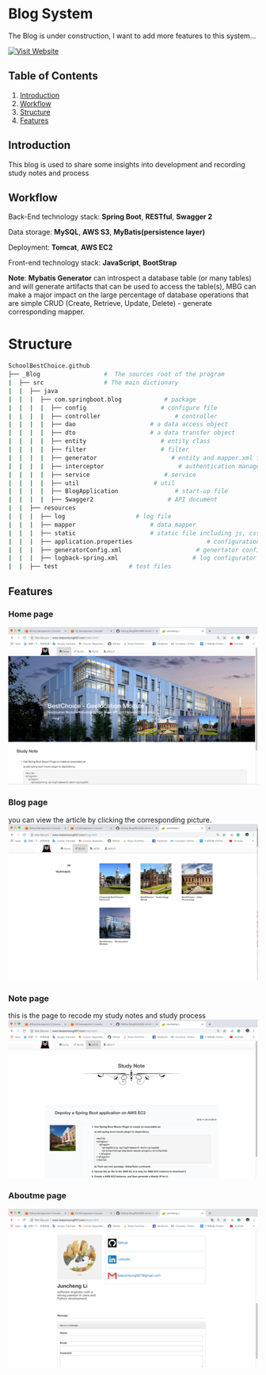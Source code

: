 # Blog System
The Blog is under construction, I want to add more features to this system...

[![Visit Website](https://img.shields.io/badge/website-visit-blue.svg)](www.leejoonsung007.com) 

## Table of Contents
1. [Introduction](https://github.com/leejoonsung007/School/#introdution)
2. [Workflow](https://github.com/leejoonsung007/School/#workflow)
3. [Structure](https://github.com/leejoonsung007/School/#structure)
4. [Features](https://github.com/leejoonsung007/School/#features)

## Introduction

This blog is used to share some insights into development and recording study notes and process

## Workflow
Back-End technology stack: **Spring Boot**, **RESTful**, **Swagger 2**

Data storage: **MySQL**, **AWS S3**, **MyBatis(persistence layer)**

Deployment: **Tomcat**, **AWS EC2**

Front-end technology stack: **JavaScript**, **BootStrap**

**Note**: **Mybatis Generator** can introspect a database table (or many tables) and will generate artifacts that can be used to access the table(s), MBG can make a major impact on the large percentage of database operations that are simple CRUD
(Create, Retrieve, Update, Delete) - generate corresponding mapper. 

# Structure
```bash
SchoolBestChoice.github
├── _Blog	               #  The sources root of the program 
|  ├── src	               # The main dictionary 
|  |  ├── java                   
|  |  |  ├── com.springboot.blog            # package
|  |  |  |  ├── config                     # configure file
|  |  |  |  ├── controller                     # controller
|  |  |  |  ├── dao                     # a data access object
|  |  |  |  ├── dto                     # a data transfer object
|  |  |  |  ├── entity                     # entity class
|  |  |  |  ├── filter                     # filter
|  |  |  |  ├── generator                     # entity and mapper.xml file genrator
|  |  |  |  ├── interceptor                     # authentication management
|  |  |  |  ├── service                     # service
|  |  |  |  ├── util                     # util
|  |  |  |  ├── BlogApplication                # start-up file
|  |  |  |  ├── Swagger2                     # API document
|  |  ├── resources                     
|  |  |  ├── log                    # log file
|  |  |  ├── mapper                     # data mapper
|  |  |  ├── static                     # static file including js, css, html
|  |  |  ├── application.properties                     # configuration file
|  |  |  ├── generatorConfig.xml                     # genertator configuration file
|  |  |  ├── logback-spring.xml                     # log configurator fil
|  |  ├── test                    # test files
```
## Features
### Home page
![Default Type on Strap blog](https://github.com/leejoonsung007/Blog/blob/master/screenshot/Screenshot%202018-11-05%20at%2000.44.51.png)

### Blog page
you can view the article by clicking the corresponding picture.
![Default Type on Strap blog](https://github.com/leejoonsung007/Blog/blob/master/screenshot/Screenshot%202018-11-05%20at%2000.45.03.png)

### Note page
this is the page to recode my study notes and study process
![Default Type on Strap blog](https://github.com/leejoonsung007/Blog/blob/master/screenshot/Screenshot%202018-11-05%20at%2000.45.14.png)

### Aboutme page
![Default Type on Strap blog](https://github.com/leejoonsung007/Blog/blob/master/screenshot/Screenshot%202018-11-05%20at%2000.45.30.png)

